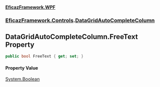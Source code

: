 #### [EficazFramework.WPF](EficazFrameworkWPF.md 'EficazFramework WPF')
### [EficazFramework.Controls](EficazFrameworkWPF.md#EficazFramework.Controls 'EficazFramework.Controls').[DataGridAutoCompleteColumn](EficazFramework.Controls/DataGridAutoCompleteColumn.md 'EficazFramework.Controls.DataGridAutoCompleteColumn')

## DataGridAutoCompleteColumn.FreeText Property

```csharp
public bool FreeText { get; set; }
```

#### Property Value
[System.Boolean](https://docs.microsoft.com/en-us/dotnet/api/System.Boolean 'System.Boolean')